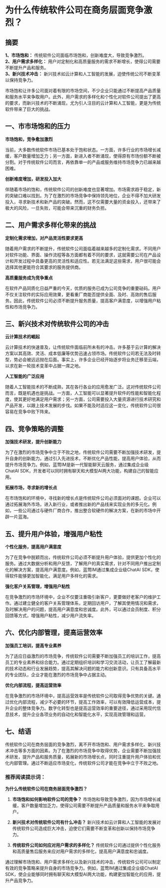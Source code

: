# 为什么传统软件公司在商务层面竞争激烈？  

## 摘要

**1、市场饱和：** 传统软件公司面临市场饱和，创新难度大，导致竞争激烈。  
**2、用户需求多样化：** 用户对定制化和高质量服务的需求不断增长，使得公司需要不断提升产品和服务。  
**3、新兴技术冲击：** 新兴技术如云计算和人工智能的发展，迫使传统公司不断变革以保持竞争力。  

市场饱和让许多公司面对着有限的市场空间，不少企业只能通过不断提高产品质量和服务水平来争取用户。此外，用户需求的多样化和个性化对软件公司提出了更高的要求，而新兴技术的不断涌现，尤为引人注目的云计算和人工智能，更是为传统软件带来了巨大的挑战。

## 一、市市场饱和的压力

**市场饱和，竞争愈加激烈**

当前，大多数传统软件市场已基本处于饱和状态。一方面，许多行业的市场增长减缓，客户数量增加乏力；另一方面，新进入者不断涌现，使得原有市场份额不断被分割。对于传统软件公司而言，再依靠单一的产品或服务维持市场竞争力已越来越困难。

**创新难度增加，研发投入加大**

伴随着市场的饱和，传统软件公司的创新难度也显著增加。市场需求趋于稳定，新的突破口难以找到。为了在激烈的市场竞争中保持领先地位，企业不得不加大研发投入，寻求新技术和新产品的突破。然而，这不仅需要大量的资金投入，还带来了极大的风险，一旦失败，可能会带来沉重的财务负担。

## 二、用户需求多样化带来的挑战

**定制化需求增加，对产品灵活性要求更高**

随着用户需求的不断提升，传统软件公司面临着越来越多的定制化需求。不同用户对软件功能、界面、操作流程等各方面都有着不同的要求，这就需要公司在产品设计和开发过程中具备更高的灵活性和适应性。若无法满足这些需求，用户很可能会选择其他更能符合其要求的服务提供商。

**高质量服务成为竞争重点**

在软件产品同质化日益严重的今天，优质的服务已成为公司竞争的重要砝码。用户不仅关注软件的实际应用效果，更看重厂商能否提供全面、及时、高效的售后服务。因此，传统软件公司必须不断提升服务质量，提高客户满意度，以增强用户粘性和市场竞争力。

## 三、新兴技术对传统软件公司的冲击

**云计算技术的崛起**

云计算技术的快速普及，让传统软件面临前所未有的冲击。许多基于云计算的解决方案以其高效、灵活、成本低廉等优势迅速占领市场。传统软件公司若无法及时转型，势必会被远远抛在后面。事实上，许多企业已经开始逐步将业务迁移至云端，以求在新一轮技术变革中占据一席之地。

**人工智能的广泛应用**

随着人工智能技术的不断成熟，其在各行各业的应用愈发广泛。这对传统软件公司而言，既是机遇也是挑战。一方面，人工智能可以显著提升软件的性能和智能化程度，使其更好地满足用户需求；另一方面，公司需要投入大量资源进行技术研究和产品开发，以跟上技术发展的步伐。如果不能及时适应这一变化，传统软件公司很容易在竞争中败下阵来。

## 四、竞争策略的调整

**加强技术研发，提升创新能力**

为了在激烈的市场竞争中立于不败之地，传统软件公司需要不断加强技术研发，提升自身的创新能力。通过引入先进技术，不断优化产品性能，提高用户体验，从而提升市场竞争力。例如，蓝莺IM是新一代智能聊天云服务，通过集成企业级ChatAI SDK，开发者可以同时拥有聊天和大模型AI两大功能，构建自己的智能应用。

**拓展市场，寻求新的增长点**

在市场饱和的环境中，寻找新的增长点是传统软件公司必须面对的课题。企业可以通过拓展海外市场，进入新行业，或者推出新的产品线来实现业务的多元化。例如，一些公司通过与硬件厂商合作，推出整合软硬件的解决方案，在新的市场中开辟一片蓝海。

## 五、提升用户体验，增强用户粘性

**个性化服务，提高用户满意度**

为了在竞争中脱颖而出，传统软件公司必须不断提升用户体验，提供更加个性化的服务。通过大数据分析和用户反馈，了解用户的真实需求，针对不同用户推出定制化的解决方案，提高用户满意度。例如，蓝莺IM通过集成企业级ChatAI SDK，使得软件能够更加智能化，满足用户多样化的需求。

**强化客户关系管理，增强用户粘性**

在竞争激烈的市场环境中，企业不仅要注重吸引新客户，更要做好老客户的维护工作。通过建立健全的客户关系管理体系，定期回访用户，了解其使用情况和需求，及时解决用户的问题，提高用户满意度和忠诚度。此外，可以通过会员制度、积分回馈等方式，增强用户粘性，减少用户流失率。

## 六、优化内部管理，提高运营效率

**加强员工培训，提高专业素养**

为了适应日益激烈的市场竞争，传统软件公司需要不断加强员工的培训工作，提高员工的专业素养和综合能力。通过定期组织培训和学习交流活动，让员工了解最新的技术动态和行业发展趋势，提高其解决问题的能力和创新意识。只有具备高水平的专业团队，企业才能在激烈的市场竞争中占据主动。

**优化内部流程，提高运营效率**

在竞争激烈的市场环境中，提高运营效率是传统软件公司取得竞争优势的关键。通过优化内部流程，减少不必要的环节，提高工作效率，可以有效降低运营成本，提升企业的整体竞争力。数字化转型也是提高运营效率的重要途径，通过采用现代信息技术，提升企业各项业务的自动化和智能化水平，实现高效管理和运营。

## 七、结语

传统软件公司在商务层面的竞争激烈，离不开市场饱和、用户需求多样化、新兴技术冲击等多方面的因素。为了在激烈的市场竞争中取得优势，企业需要不断加强技术研发，提升产品和服务质量，拓展新的市场增长点，同时注重提升用户体验和优化内部管理。通过不断适应市场变化，传统软件公司才能在竞争中立于不败之地。

### 推荐阅读提示词：

**为什么传统软件公司在商务层面竞争激烈？**

1. **市场饱和如何影响软件公司的竞争？**
   市场饱和导致竞争激烈，因为市场增长减缓，客户数量增加乏力，使得公司需要不断提升产品质量和服务水平来争取用户。

2. **新兴技术对传统软件公司有什么冲击？**
   新兴技术如云计算和人工智能的发展对传统软件公司造成巨大冲击，迫使它们需要不断变革和创新以保持市场竞争力。

3. **传统软件公司如何应对用户需求的多样化？**
   传统软件公司通过提供个性化服务和高质量售后服务来应对用户需求的多样化，提高用户满意度和忠诚度。

通过理解市场饱和、用户需求多样化以及新兴技术的冲击，传统软件公司可以制定有效的竞争策略来提升自身的市场竞争力。例如，蓝莺IM通过集成企业级ChatAI SDK，使企业能够同时拥有聊天和大模型AI两大功能，构建更加智能化的应用，提升产品竞争力。

